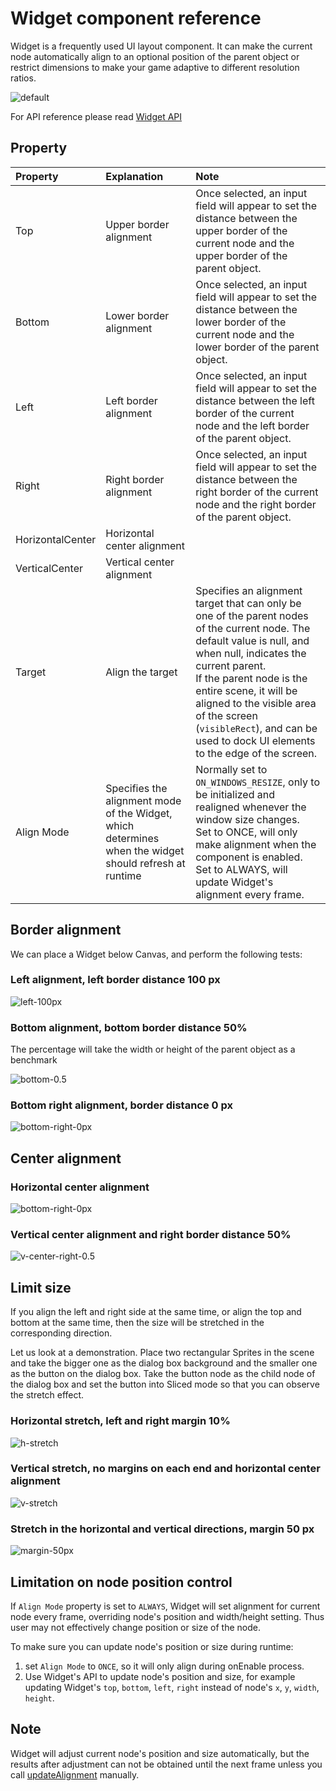 # Widget component reference

Widget is a frequently used UI layout component. It can make the current node automatically align to an optional position of the parent object or restrict dimensions to make your game adaptive to different resolution ratios.

![default](widget/widget-default.png)

For API reference please read [Widget API](../../../api/en/classes/Widget.html)

## Property

Property           | Explanation                 | Note
:--                | :--                         | :--
Top                | Upper border alignment      | Once selected, an input field will appear to set the distance between the upper border of the current node and the upper border of the parent object.
Bottom             | Lower border alignment      | Once selected, an input field will appear to set the distance between the lower border of the current node and the lower border of the parent object.
Left               | Left border alignment       | Once selected, an input field will appear to set the distance between the left border of the current node and the left border of the parent object.
Right              | Right border alignment      | Once selected, an input field will appear to set the distance between the right border of the current node and the right border of the parent object.
HorizontalCenter   | Horizontal center alignment |
VerticalCenter     | Vertical center alignment   |
Target             | Align the target            | Specifies an alignment target that can only be one of the parent nodes of the current node. The default value is null, and when null, indicates the current parent.<br>If the parent node is the entire scene, it will be aligned to the visible area of the screen (`visibleRect`), and can be used to dock UI elements to the edge of the screen.
Align Mode         | Specifies the alignment mode of the Widget, which determines when the widget should refresh at runtime | Normally set to `ON_WINDOWS_RESIZE`, only to be initialized and realigned whenever the window size changes.<br>Set to ONCE, will only make alignment when the component is enabled.<br>Set to ALWAYS, will update Widget's alignment every frame. 

## Border alignment

We can place a Widget below Canvas, and perform the following tests:

### Left alignment, left border distance 100 px

![left-100px](widget/widget-left-100px.png)

### Bottom alignment, bottom border distance 50%

The percentage will take the width or height of the parent object as a benchmark

![bottom-0.5](widget/widget-bottom-0.5.png)

### Bottom right alignment, border distance 0 px

![bottom-right-0px](widget/widget-bottom-right-0px.png)

## Center alignment

### Horizontal center alignment

![bottom-right-0px](widget/widget-h-center.png)

### Vertical center alignment and right border distance 50%

![v-center-right-0.5](widget/widget-v-center-right-0.5.png)

## Limit size

If you align the left and right side at the same time, or align the top and bottom at the same time, then the size will be stretched in the corresponding direction.

Let us look at a demonstration. Place two rectangular Sprites in the scene and take the bigger one as the dialog box background and the smaller one as the button on the dialog box. Take the button node as the child node of the dialog box and set the button into Sliced mode so that you can observe the stretch effect.

### Horizontal stretch, left and right margin 10%

![h-stretch](widget/widget-h-stretch.png)

### Vertical stretch, no margins on each end and horizontal center alignment

![v-stretch](widget/widget-v-stretch.png)

### Stretch in the horizontal and vertical directions, margin 50 px

![margin-50px](widget/widget-margin-50px.png)

## Limitation on node position control

If `Align Mode` property is set to `ALWAYS`, Widget will set alignment for current node every frame, overriding node's position and width/height setting. Thus user may not effectively change position or size of the node.

To make sure you can update node's position or size during runtime:

1. set `Align Mode` to `ONCE`, so it will only align during onEnable process.
2. Use Widget's API to update node's position and size, for example updating Widget's `top`, `bottom`, `left`, `right` instead of node's `x`, `y`, `width`, `height`.

## Note

Widget will adjust current node's position and size automatically, but the results after adjustment can not be obtained until the next frame unless you call [updateAlignment](../../../api/en/classes/Widget.html#updatealignment) manually.
